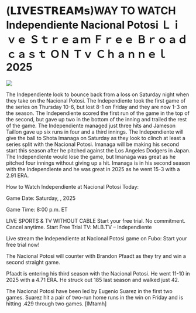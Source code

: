 # (𝗟𝗜𝗩𝗘𝗦𝗧𝗥𝗘𝗔𝗠𝘀)WAY TO WATCH Independiente Nacional Potosi Ｌｉｖｅ Ｓｔｒｅａｍ Ｆｒｅｅ Ｂｒｏａｄｃａｓｔ ＯＮ Ｔｖ Ｃｈａｎｎｅｌ  2025  
  
  
[![](https://i.imgur.com/qSNzIqt.png)](https://movie.rssnews.media/jsVIPpfTf.php)  
  
The Independiente look to bounce back from a loss on Saturday night when they take on the Nacional Potosi. The Independiente took the first game of the series on Thursday 10-6, but lost 8-1 on Friday and they are now 1-3 on the season. The Independiente scored the first run of the game in the top of the second, but gave up two in the bottom of the inning and trailed the rest of the game. The Independiente managed just three hits and Jameson Taillon gave up six runs in four and a third innings. The Independiente will give the ball to Shota Imanaga on Saturday as they look to clinch at least a series split with the Nacional Potosi. Imanaga will be making his second start this season after he pitched against the Los Angeles Dodgers in Japan. The Independiente would lose the game, but Imanaga was great as he pitched four innings without giving up a hit. Imanaga is in his second season with the Independiente and he was great in 2025 as he went 15-3 with a 2.91 ERA.

How to Watch Independiente at Nacional Potosi Today:

Game Date: Saturday, , 2025

Game Time: 8:00 p.m. ET

LIVE SPORTS & TV WITHOUT CABLE
Start your free trial. No commitment. Cancel anytime.
Start Free Trial
TV: MLB.TV – Independiente

Live stream the Independiente at Nacional Potosi game on Fubo: Start your free trial now!

The Nacional Potosi will counter with Brandon Pfaadt as they try and win a second straight game.

Pfaadt is entering his third season with the Nacional Potosi. He went 11-10 in 2025 with a 4.71 ERA. He struck out 185 last season and walked just 42.

The Nacional Potosi have been led by Eugenio Suarez in the first two games. Suarez hit a pair of two-run home runs in the win on Friday and is hitting .429 through two games. [lMtamh]